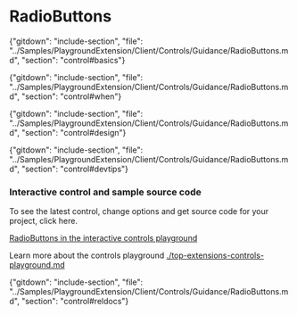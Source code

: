 ﻿# RadioButtons

{"gitdown": "include-section", "file": "../Samples/PlaygroundExtension/Client/Controls/Guidance/RadioButtons.md", "section": "control#basics"}

<!-- TODO get an IMAGE to embed here -->

<!-- TODO get an SAMPLE CODE to embed here -->

{"gitdown": "include-section", "file": "../Samples/PlaygroundExtension/Client/Controls/Guidance/RadioButtons.md", "section": "control#when"}

{"gitdown": "include-section", "file": "../Samples/PlaygroundExtension/Client/Controls/Guidance/RadioButtons.md", "section": "control#design"}

{"gitdown": "include-section", "file": "../Samples/PlaygroundExtension/Client/Controls/Guidance/RadioButtons.md", "section": "control#devtips"}

### Interactive control and sample source code
To see the latest control, change options and get source code for your project, click here.

<a href="https://ms.portal.azure.com/?Microsoft_Azure_Playground=true#blade/Microsoft_Azure_Playground/ControlsIndexBlade/RadioButtons_create_Playground" target="_blank">RadioButtons in the interactive controls playground</a>

Learn more about the controls playground [./top-extensions-controls-playground.md](./top-extensions-controls-playground.md)


{"gitdown": "include-section", "file": "../Samples/PlaygroundExtension/Client/Controls/Guidance/RadioButtons.md", "section": "control#reldocs"}
